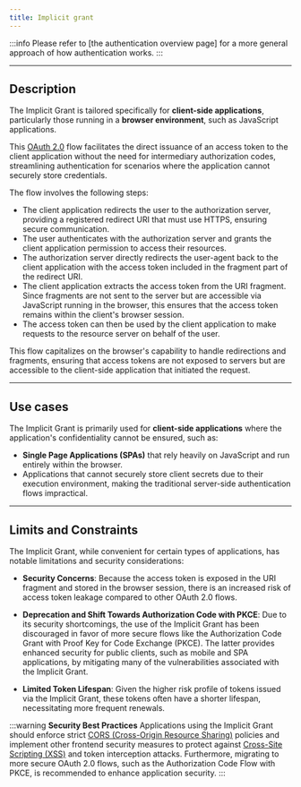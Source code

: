 ```yaml
---
title: Implicit grant
---
```


:::info
Please refer to [the authentication overview page] for a more general approach of how authentication works.
:::

---

## Description

The Implicit Grant is tailored specifically for **client-side applications**, particularly those running in a **browser environment**, such as JavaScript applications.

This [OAuth 2.0](https://www.rfc-editor.org/rfc/rfc6749#section-4.2) flow facilitates the direct issuance of an access token to the client application without the need for intermediary authorization codes, streamlining authentication for scenarios where the application cannot securely store credentials.

The flow involves the following steps:

* The client application redirects the user to the authorization server, providing a registered redirect URI that must use HTTPS, ensuring secure communication.
* The user authenticates with the authorization server and grants the client application permission to access their resources.
* The authorization server directly redirects the user-agent back to the client application with the access token included in the fragment part of the redirect URI.
* The client application extracts the access token from the URI fragment. Since fragments are not sent to the server but are accessible via JavaScript running in the browser, this ensures that the access token remains within the client's browser session.
* The access token can then be used by the client application to make requests to the resource server on behalf of the user.

This flow capitalizes on the browser's capability to handle redirections and fragments, ensuring that access tokens are not exposed to servers but are accessible to the client-side application that initiated the request.

---

## Use cases

The Implicit Grant is primarily used for **client-side applications** where the application's confidentiality cannot be ensured, such as:

* **Single Page Applications (SPAs)** that rely heavily on JavaScript and run entirely within the browser.
* Applications that cannot securely store client secrets due to their execution environment, making the traditional server-side authentication flows impractical.

---

## Limits and Constraints

The Implicit Grant, while convenient for certain types of applications, has notable limitations and security considerations:

* **Security Concerns**: Because the access token is exposed in the URI fragment and stored in the browser session, there is an increased risk of access token leakage compared to other OAuth 2.0 flows.

* **Deprecation and Shift Towards Authorization Code with PKCE**: Due to its security shortcomings, the use of the Implicit Grant has been discouraged in favor of more secure flows like the Authorization Code Grant with Proof Key for Code Exchange (PKCE). The latter provides enhanced security for public clients, such as mobile and SPA applications, by mitigating many of the vulnerabilities associated with the Implicit Grant.

* **Limited Token Lifespan**: Given the higher risk profile of tokens issued via the Implicit Grant, these tokens often have a shorter lifespan, necessitating more frequent renewals.

:::warning
**Security Best Practices**
Applications using the Implicit Grant should enforce strict [CORS (Cross-Origin Resource Sharing)](https://en.wikipedia.org/wiki/Cross-origin_resource_sharing) policies and implement other frontend security measures to protect against [Cross-Site Scripting (XSS)](https://en.wikipedia.org/wiki/Cross-site_scripting) and token interception attacks. Furthermore, migrating to more secure OAuth 2.0 flows, such as the Authorization Code Flow with PKCE, is recommended to enhance application security.
:::
